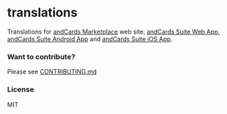 # translations

Translations for [andCards Marketplace](https://andcards.com) web site, [andCards Suite Web App](https://andcards.com/suite), [andCards Suite Android App](https://play.google.com/store/apps/details?id=com.cardscorp.contacts) and [andCards Suite iOS App](https://itunes.apple.com/us/app/andcards-suite/id1291226540?mt=8).

### Want to contribute?

Please see [CONTRIBUTING.md](CONTRIBUTING.md)

### License

MIT
